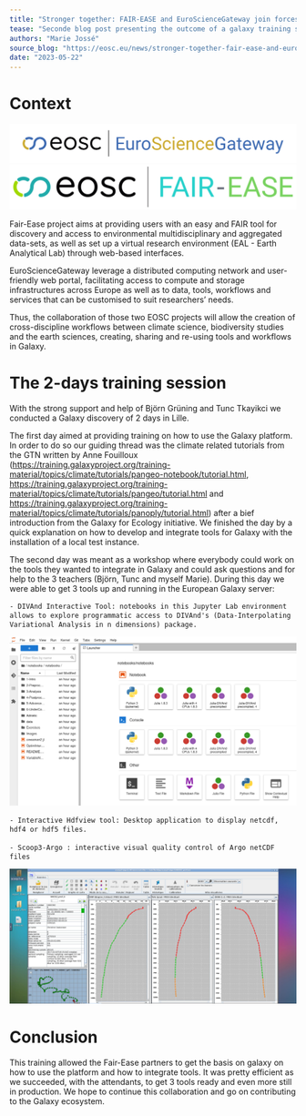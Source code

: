 ```yaml
---
title: "Stronger together: FAIR-EASE and EuroScienceGateway join forces" 
tease: "Seconde blog post presenting the outcome of a galaxy training session"
authors: "Marie Jossé"
source_blog: "https://eosc.eu/news/stronger-together-fair-ease-and-eurosciencegateway-join-forces"
date: "2023-05-22"
---
```


# Context

![EOSC EuroScienceGateway](images/eurosciencegateway.png)
![EOSC Fair-Ease](images/fair_ease_colour.png)

Fair-Ease project aims at providing users with an easy and FAIR tool for discovery and access to environmental multidisciplinary and aggregated data-sets, as well as set up a virtual research environment (EAL - Earth Analytical Lab) through web-based interfaces.

EuroScienceGateway leverage a distributed computing network and user-friendly web portal, facilitating access to compute and storage infrastructures across Europe as well as to data, tools, workflows and services that can be customised to suit researchers’ needs.

Thus, the collaboration of those two EOSC projects will allow the creation of cross-discipline workflows between climate science, biodiversity studies and the earth sciences, creating, sharing and re-using tools and workflows in Galaxy.


# The 2-days training session

With the strong support and help of Björn Grüning and Tunc Tkayikci we conducted a Galaxy discovery of 2 days in Lille. 

The first day aimed at providing training on how to use the Galaxy platform. In order to do so our guiding thread was the climate related tutorials from the GTN written by Anne Fouilloux (https://training.galaxyproject.org/training-material/topics/climate/tutorials/pangeo-notebook/tutorial.html, https://training.galaxyproject.org/training-material/topics/climate/tutorials/pangeo/tutorial.html and https://training.galaxyproject.org/training-material/topics/climate/tutorials/panoply/tutorial.html) after a bief introduction from the Galaxy for Ecology initiative. 
We finished the day by a quick explanation on how to develop and integrate tools for Galaxy with the installation of a local test instance.

The second day was meant as a workshop where everybody could work on the tools they wanted to integrate in Galaxy and could ask questions and for help to the 3 teachers (Björn, Tunc and myself Marie).
During this day we were able to get 3 tools up and running in the European Galaxy server:

	- DIVAnd Interactive Tool: notebooks in this Jupyter Lab environment allows to explore programmatic access to DIVAnd's (Data-Interpolating Variational Analysis in n dimensions) package.
![DIVAnd jupyterlab](images/divand.png)
	
	- Interactive Hdfview tool: Desktop application to display netcdf, hdf4 or hdf5 files.
	
	- Scoop3-Argo : interactive visual quality control of Argo netCDF files
![Scoop3-Argo](images/scoop3.png)


# Conclusion

This training allowed the Fair-Ease partners to get the basis on galaxy on how to use the platform and how to integrate tools. It was pretty efficient as we succeeded, with the attendants, to get 3 tools ready and even more still in production. We hope to continue this collaboration and go on contributing to the Galaxy ecosystem.





